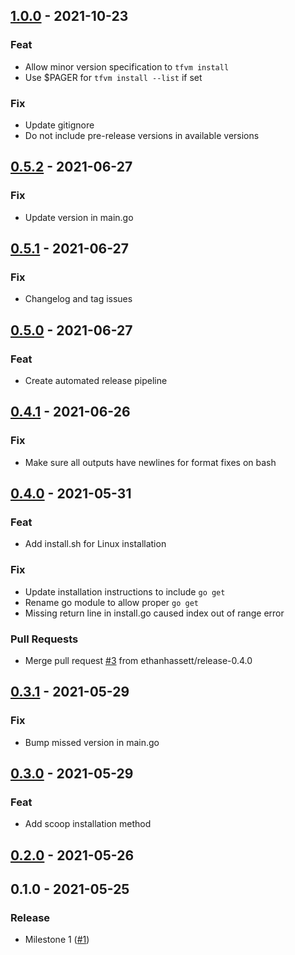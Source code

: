 
<a name="1.0.0"></a>
## [1.0.0](https://github.com/ethanhassett/tfvm/compare/0.5.2...1.0.0) - 2021-10-23

### Feat

- Allow minor version specification to `tfvm install`
- Use $PAGER for `tfvm install --list` if set

### Fix

- Update gitignore
- Do not include pre-release versions in available versions


<a name="0.5.2"></a>
## [0.5.2](https://github.com/ethanhassett/tfvm/compare/0.5.1...0.5.2) - 2021-06-27

### Fix

- Update version in main.go


<a name="0.5.1"></a>
## [0.5.1](https://github.com/ethanhassett/tfvm/compare/0.5.0...0.5.1) - 2021-06-27

### Fix

- Changelog and tag issues


<a name="0.5.0"></a>
## [0.5.0](https://github.com/ethanhassett/tfvm/compare/0.4.1...0.5.0) - 2021-06-27

### Feat

- Create automated release pipeline


<a name="0.4.1"></a>
## [0.4.1](https://github.com/ethanhassett/tfvm/compare/0.4.0...0.4.1) - 2021-06-26

### Fix

- Make sure all outputs have newlines for format fixes on bash


<a name="0.4.0"></a>
## [0.4.0](https://github.com/ethanhassett/tfvm/compare/0.3.1...0.4.0) - 2021-05-31

### Feat

- Add install.sh for Linux installation

### Fix

- Update installation instructions to include `go get`
- Rename go module to allow proper `go get`
- Missing return line in install.go caused index out of range error

### Pull Requests

- Merge pull request [#3](https://github.com/ethanhassett/tfvm/issues/3) from ethanhassett/release-0.4.0


<a name="0.3.1"></a>
## [0.3.1](https://github.com/ethanhassett/tfvm/compare/0.3.0...0.3.1) - 2021-05-29

### Fix

- Bump missed version in main.go


<a name="0.3.0"></a>
## [0.3.0](https://github.com/ethanhassett/tfvm/compare/0.2.0...0.3.0) - 2021-05-29

### Feat

- Add scoop installation method


<a name="0.2.0"></a>
## [0.2.0](https://github.com/ethanhassett/tfvm/compare/0.1.0...0.2.0) - 2021-05-26


<a name="0.1.0"></a>
## 0.1.0 - 2021-05-25

### Release

- Milestone 1 ([#1](https://github.com/ethanhassett/tfvm/issues/1))

